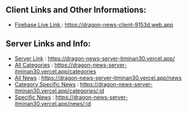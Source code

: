 ## Client Links and Other Informations:
* [Firebase Live Link ](https://dragon-news-client-9153d.web.app) : https://dragon-news-client-9153d.web.app

## Server Links and Info:
* [Server Link](https://dragon-news-server-itminan30.vercel.app/) : https://dragon-news-server-itminan30.vercel.app/
* [All Categories](https://dragon-news-server-itminan30.vercel.app/categories) : https://dragon-news-server-itminan30.vercel.app/categories
* [All News](https://dragon-news-server-itminan30.vercel.app/news) : https://dragon-news-server-itminan30.vercel.app/news
* [Category Specific News](https://dragon-news-server-itminan30.vercel.app/categories/:id) : https://dragon-news-server-itminan30.vercel.app/categories/:id
* [Specific News](https://dragon-news-server-itminan30.vercel.app/news/:id) : https://dragon-news-server-itminan30.vercel.app/news/:id